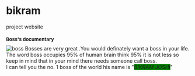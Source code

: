 # bikram
project website
<!DOCTYPE html>
<html>
<head>
<title> All about boss </title>
</head>
<body>
<style>
.is{
background-color:green;

}
#hi{
font-size:13px;
text-decoration:undreline;
}
</style>
<h1 id="hi">Boss's documentary</h1>
<img scr="https://th.bing.com/th/id/OIP.j9vJlhDR1SPAGGvPyJWEoAHaCU?pid=Api&rs=1"alt="boss" >
<p1>Bosses are very great .You would definately want a boss in your life. The word boss occupies 95% of human brain think 95% it is not less 
so keep in mind that in your mind there needs someone call boss.<br>I can tell you the no. 1 boss of the world his name is "<em class="is">BIKRAM JOSHI</em>"




</body>
</html>
